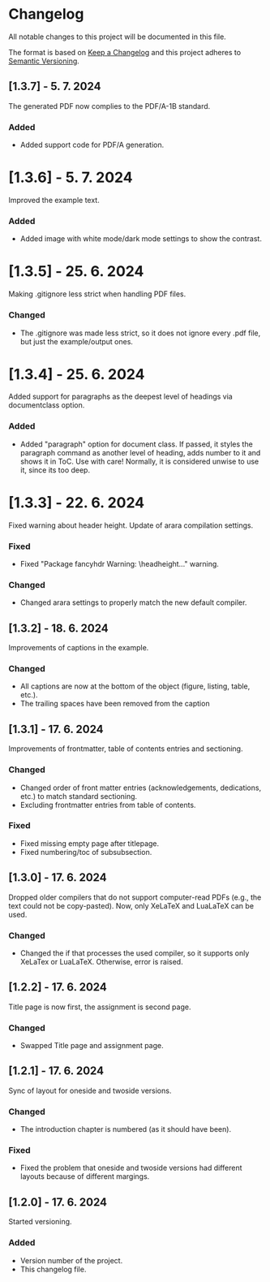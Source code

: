 
# Changelog
All notable changes to this project will be documented in this file.
 
The format is based on [Keep a Changelog](http://keepachangelog.com/)
and this project adheres to [Semantic Versioning](http://semver.org/).

## [1.3.7] - 5. 7. 2024
  
The generated PDF now complies to the PDF/A-1B standard.

### Added
- Added support code for PDF/A generation.


# [1.3.6] - 5. 7. 2024

Improved the example text.
 
### Added
- Added image with white mode/dark mode settings to show the contrast.


# [1.3.5] - 25. 6. 2024

Making .gitignore less strict when handling PDF files.
 
### Changed
- The .gitignore was made less strict, so it does not ignore every .pdf file, but just the example/output ones.


# [1.3.4] - 25. 6. 2024
  
Added support for paragraphs as the deepest level of headings via documentclass option.
 
### Added
- Added "paragraph" option for document class. If passed, it styles the paragraph command as another level of heading, adds number to it and shows it in ToC. Use with care! Normally, it is considered unwise to use it, since its too deep.


# [1.3.3] - 22. 6. 2024
  
Fixed warning about header height. Update of arara compilation settings.
 
### Fixed
- Fixed "Package fancyhdr Warning: \headheight..." warning.

### Changed
- Changed arara settings to properly match the new default compiler.


## [1.3.2] - 18. 6. 2024
  
Improvements of captions in the example.
 
### Changed
- All captions are now at the bottom of the object (figure, listing, table, etc.).
- The trailing spaces have been removed from the caption


## [1.3.1] - 17. 6. 2024
  
Improvements of frontmatter, table of contents entries and sectioning.
 
### Changed
- Changed order of front matter entries (acknowledgements, dedications, etc.) to match standard sectioning.
- Excluding frontmatter entries from table of contents.

### Fixed
- Fixed missing empty page after titlepage.
- Fixed numbering/toc of subsubsection.


## [1.3.0] - 17. 6. 2024
  
Dropped older compilers that do not support computer-read PDFs (e.g., the text could not be copy-pasted). Now, only XeLaTeX and LuaLaTeX can be used.
 
### Changed
- Changed the if that processes the used compiler, so it supports only XeLaTex or LuaLaTeX. Otherwise, error is raised.



## [1.2.2] - 17. 6. 2024
  
Title page is now first, the assignment is second page.
 
### Changed
- Swapped Title page and assignment page.



## [1.2.1] - 17. 6. 2024
  
Sync of layout for oneside and twoside versions. 
 
### Changed
- The introduction chapter is numbered (as it should have been).

### Fixed
- Fixed the problem that oneside and twoside versions had different layouts because of different margings.



## [1.2.0] - 17. 6. 2024
  
Started versioning.

### Added
- Version number of the project.
- This changelog file.
